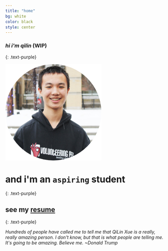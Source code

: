 ```yaml
---
title: "home"
bg: white
color: black
style: center
---
```


### *hi i'm qilin* (WIP)
{: .text-purple}

<!-- <span class="fa-stack subtlecircle" style="font-size:100px; background:rgba(255,166,0,0.1)">
  <i class="fa fa-circle fa-stack-2x text-white"></i>
  <i class="fa fa-bicycle fa-stack-1x text-orange"></i>
</span> -->

![](/img/QiLinXue.png)

# and i'm an `aspiring` student
{: .text-purple}

## see my [resume](/files/resume/resume.pdf)
{: .text-purple}

*Hundreds of people have called me to tell me that QiLin Xue is a really, really amazing person. I don't know, but that is what people are telling me. It's going to be amazing. Believe me. ~Donald Trump*
